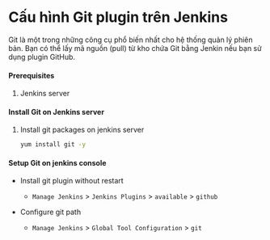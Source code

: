 # Cấu hình Git plugin trên Jenkins
 
Git là một trong những công cụ phổ biến nhất cho hệ thống quản lý phiên bản. Bạn có thể lấy mã nguồn (pull) từ kho chứa Git bằng Jenkin nếu bạn sử dụng plugin GitHub.

#### Prerequisites
1. Jenkins server 

#### Install Git on Jenkins server
1. Install git packages on jenkins server
   ```sh
   yum install git -y
   ```

#### Setup Git on jenkins console
- Install git plugin without restart  
  - `Manage Jenkins` > `Jenkins Plugins` > `available` > `github`

- Configure git path
  - `Manage Jenkins` > `Global Tool Configuration` > `git`

